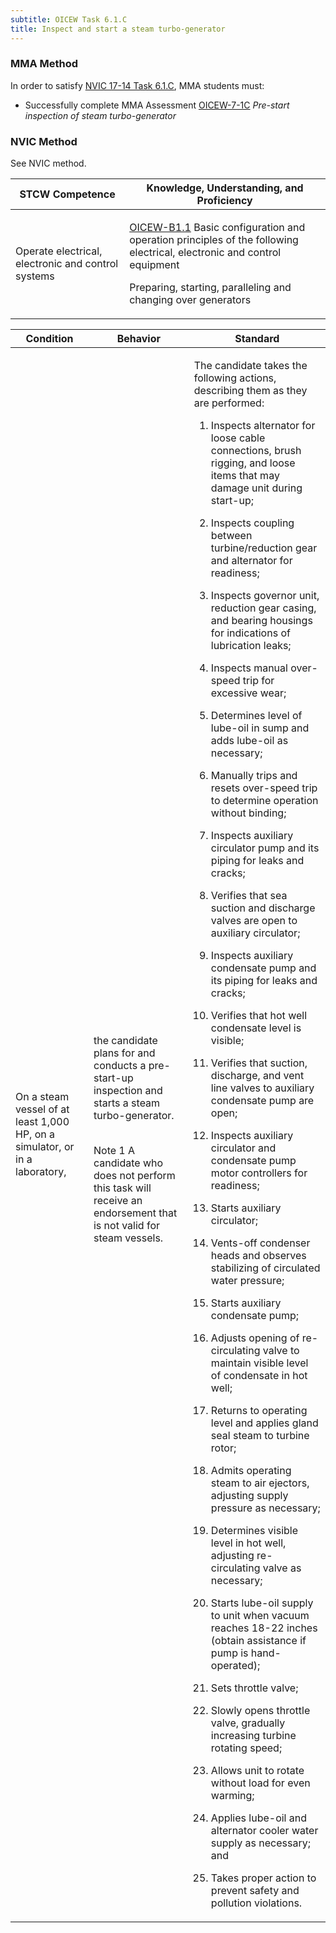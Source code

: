 ```yaml
---
subtitle: OICEW Task 6.1.C 
title: Inspect and start a steam turbo-generator
---
```



### MMA Method

In order to satisfy  [NVIC 17-14  Task  6.1.C]({{site.baseurl}}/assets/images/nvic-17-14.pdf), MMA students must:

* Successfully complete MMA Assessment [OICEW-7-1C]({{site.baseurl}}/assessments/Engine/OICEW-7-1C) *Pre-start inspection of steam turbo-generator*


### NVIC Method

<a onclick="togglevisibility('nvic_methods')" >See NVIC method.</a>

<div id='nvic_methods' class='hide'>

<table>
<thead>
<tr>
<th class='forty'> STCW Competence </th>
<th class='sixty'> Knowledge, Understanding, and Proficiency </th>
</tr>
</thead>




<tbody>
<tr><td markdown='1'>

Operate electrical, electronic and control systems

</td><td markdown='1'>

[OICEW-B1.1](../../tables/31.html#OICEW-B1.1) Basic configuration and operation principles of the following electrical, electronic and control equipment 

Preparing, starting, paralleling and changing over generators

</td></tr>


</tbody>
</table>


<table>
<thead>
<tr><th class='twenty'>  Condition </th><th class='twenty'> Behavior </th><th  class='sixty'>Standard </th></tr>
</thead>
<tbody >



<tr><td markdown='1'>

On a steam vessel of at least 1,000 HP, on a simulator, or in a laboratory,

</td><td markdown='1'>

the candidate plans for and conducts a pre- start-up inspection and starts a steam turbo-generator.

<br>

<div class="tooltip">Note 1
<span class="tooltiptext">
A candidate who does not perform this task will receive an endorsement that is not valid for steam vessels.
</span>
</div>


</td><td markdown='1'>

The candidate takes the following actions, describing them as they are performed:

1. Inspects alternator for loose cable connections, brush rigging, and loose items that may damage unit during start-up;

2. Inspects coupling between turbine/reduction gear and alternator for readiness;

3. Inspects governor unit, reduction gear casing, and bearing housings for indications of lubrication leaks;

4. Inspects manual over-speed trip for excessive wear;

5. Determines level of lube-oil in sump and adds lube-oil as necessary;

6. Manually trips and resets over-speed trip to determine operation without binding;

7. Inspects auxiliary circulator pump and its piping for leaks and cracks;

8. Verifies that sea suction and discharge valves are open to auxiliary circulator;

9. Inspects auxiliary condensate pump and its piping for leaks and cracks;

10. Verifies that hot well condensate level is visible;

11. Verifies that suction, discharge, and vent line valves to auxiliary condensate pump are open;

12. Inspects auxiliary circulator and condensate pump motor controllers for readiness;

13. Starts auxiliary circulator;

14. Vents-off condenser heads and observes stabilizing of circulated water pressure;

15. Starts auxiliary condensate pump;

16. Adjusts opening of re-circulating valve to maintain visible level of condensate in hot well;

17. Returns to operating level and applies gland seal steam to turbine rotor;

18. Admits operating steam to air ejectors, adjusting supply pressure as necessary;

19. Determines visible level in hot well, adjusting re-circulating valve as necessary;

20. Starts lube-oil supply to unit when vacuum reaches 18-22 inches (obtain assistance if pump is hand-operated);

21. Sets throttle valve;

22. Slowly opens throttle valve, gradually increasing turbine rotating speed;

23. Allows unit to rotate without load for even warming;

24. Applies lube-oil and alternator cooler water supply as necessary; and

25. Takes proper action to prevent safety and pollution violations.

</td></tr>
</tbody>
</table>
</div>
